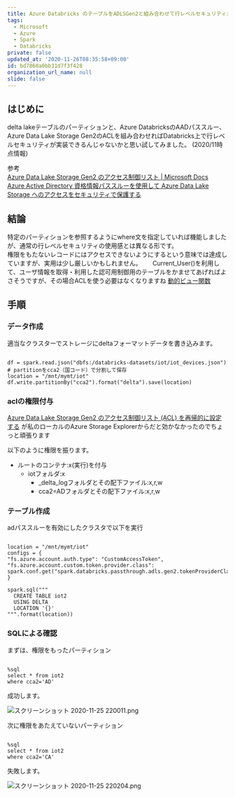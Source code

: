 ```yaml
---
title: Azure Databricks のテーブルをADLSGen2と組み合わせて行レベルセキュリティが実装できるか試みた
tags:
  - Microsoft
  - Azure
  - Spark
  - Databricks
private: false
updated_at: '2020-11-26T08:35:58+09:00'
id: bd7860a0bb31d7f3f428
organization_url_name: null
slide: false
---
```

## はじめに

delta lakeテーブルのパーティションと、Azure DatabricksのAADパススルー、Azure Data Lake Storage Gen2のACLを組み合わせればDatabricks上で行レベルセキュリティが実装できるんじゃないかと思い試してみました。
(2020/11時点情報)

参考  
[Azure Data Lake Storage Gen2 のアクセス制御リスト | Microsoft Docs​​​​​​​](https://docs.microsoft.com/ja-jp/azure/storage/blobs/data-lake-storage-access-control)  
[Azure Active Directory 資格情報パススルーを使用して Azure Data Lake Storage へのアクセスをセキュリティで保護する](https://docs.microsoft.com/ja-jp/azure/databricks/security/credential-passthrough/adls-passthrough)


## 結論

特定のパーティションを参照するようにwhere文を指定していれば機能しましたが、通常の行レベルセキュリティの使用感とは異なる形です。  
権限をもたないレコードにはアクセスできないようにするという意味では達成していますが、実用は少し厳しいかもしれません。　　
Current_User()を利用して、ユーザ情報を取得・利用した認可用制御用のテーブルをかませてあげればよさそうですが、その場合ACLを使う必要はなくなりますね
[動的ビュー関数](https://docs.microsoft.com/ja-jp/azure/databricks/security/access-control/table-acls/object-privileges#dynamic-view-functions)

## 手順






### データ作成

適当なクラスターでストレージにdeltaフォーマットデータを書き込みます。

``` :python

df = spark.read.json("dbfs:/databricks-datasets/iot/iot_devices.json")
# partitionをcca2（国コード）で分割して保存
location = "/mnt/mymt/iot"
df.write.partitionBy("cca2").format("delta").save(location)

```

### aclの権限付与

[Azure Data Lake Storage Gen2 のアクセス制御リスト (ACL) を再帰的に設定する](https://docs.microsoft.com/ja-jp/azure/storage/blobs/recursive-access-control-lists?tabs=azure-powershell#prerequisites)
が私のローカルのAzure Storage Explorerからだと効かなかったのでちょっと頑張ります

以下のように権限を振ります。

- ルートのコンテナ:x(実行)を付与
  - iotフォルダ:x
    - _delta_logフォルダとその配下ファイル:x,r,w
    - cca2=ADフォルダとその配下ファイル:x,r,w

### テーブル作成

adパススルーを有効にしたクラスタで以下を実行

```:python

location = "/mnt/mymt/iot"
configs = { 
"fs.azure.account.auth.type": "CustomAccessToken",
"fs.azure.account.custom.token.provider.class": spark.conf.get("spark.databricks.passthrough.adls.gen2.tokenProviderClassName")
}

spark.sql("""
  CREATE TABLE iot2
  USING DELTA
  LOCATION '{}'
""".format(location))

```

### SQLによる確認

まずは、権限をもったパーティション

```:python

%sql
select * from iot2
where cca2='AD'

```

成功します。

![スクリーンショット 2020-11-25 220011.png](https://qiita-image-store.s3.ap-northeast-1.amazonaws.com/0/281819/2d59c1b5-54e0-3bdd-678c-1359f296b449.png)

次に権限をあたえていないパーティション

```:python

%sql
select * from iot2
where cca2='CA'

```

失敗します。

![スクリーンショット 2020-11-25 220204.png](https://qiita-image-store.s3.ap-northeast-1.amazonaws.com/0/281819/3025ff5d-6975-9a2a-8896-9d163302b1f0.png)
